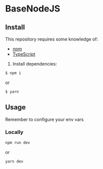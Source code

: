 # BaseNodeJS

## Install

This repository requires some knowledge of:

- [npm](https://docs.npmjs.com/getting-started)
- [TypeScript](https://www.typescriptlang.org/)

1. Install dependencies:

```bash
$ npm i
```
or

```bash
$ yarn
```

## Usage

Remember to configure your env vars

### Locally

```bash
npm run dev
```
or

```bash
yarn dev
```
